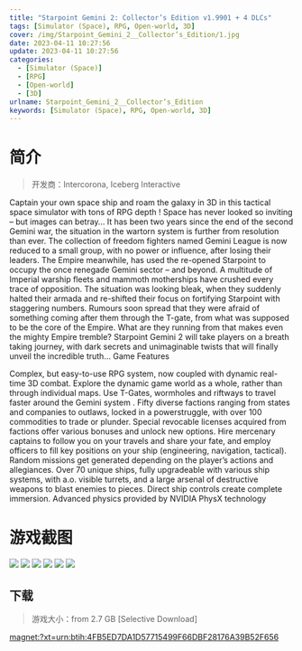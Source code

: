 ```yaml
---
title: "Starpoint Gemini 2: Collector’s Edition v1.9901 + 4 DLCs"
tags: [Simulator (Space), RPG, Open-world, 3D]
cover: /img/Starpoint_Gemini_2__Collector’s_Edition/1.jpg
date: 2023-04-11 10:27:56
update: 2023-04-11 10:27:56
categories: 
  - [Simulator (Space)]
  - [RPG]
  - [Open-world]
  - [3D]
urlname: Starpoint_Gemini_2__Collector’s_Edition
keywords: [Simulator (Space), RPG, Open-world, 3D]
---
```

# 简介

> 开发商：Intercorona, Iceberg Interactive

Captain your own space ship and roam the galaxy in 3D in this tactical space simulator with tons of RPG depth ! Space has never looked so inviting – but images can betray…
It has been two years since the end of the second Gemini war, the situation in the wartorn system is further from resolution than ever.
The collection of freedom fighters named Gemini League is now reduced to a small group, with no power or influence, after losing their leaders. The Empire meanwhile, has used the re-opened Starpoint to occupy the once renegade Gemini sector – and beyond.
A multitude of Imperial warship fleets and mammoth motherships have crushed every trace of opposition. The situation was looking bleak, when they suddenly halted their armada and re-shifted their focus on fortifying Starpoint with staggering numbers. Rumours soon spread that they were afraid of something coming after them through the T-gate, from what was supposed to be the core of the Empire. What are they running from that makes even the mighty Empire tremble?
Starpoint Gemini 2 will take players on a breath taking journey, with dark secrets and unimaginable twists that will finally unveil the incredible truth…
Game Features

Complex, but easy-to-use RPG system, now coupled with dynamic real-time 3D combat.
Explore the dynamic game world as a whole, rather than through individual maps.
Use T-Gates, wormholes and riftways to travel faster around the Gemini system .
Fifty diverse factions ranging from states and companies to outlaws, locked in a powerstruggle, with over 100 commodities to trade or plunder.
Special revocable licenses acquired from factions offer various bonuses and unlock new options.
Hire mercenary captains to follow you on your travels and share your fate, and employ officers to fill key positions on your ship (engineering, navigation, tactical).
Random missions get generated depending on the player’s actions and allegiances.
Over 70 unique ships, fully upgradeable with various ship systems, with a.o. visible turrets, and a large arsenal of destructive weapons to blast enemies to pieces.
Direct ship controls create complete immersion.
Advanced physics provided by NVIDIA PhysX technology

# 游戏截图

![](/img/Starpoint_Gemini_2__Collector’s_Edition/2.jpg)
![](/img/Starpoint_Gemini_2__Collector’s_Edition/3.jpg)
![](/img/Starpoint_Gemini_2__Collector’s_Edition/4.jpg)
![](/img/Starpoint_Gemini_2__Collector’s_Edition/5.jpg)
![](/img/Starpoint_Gemini_2__Collector’s_Edition/6.jpg)
![](/img/Starpoint_Gemini_2__Collector’s_Edition/7.jpg)


## 下载

> 游戏大小：from 2.7 GB [Selective Download]

[magnet:?xt=urn:btih:4FB5ED7DA1D57715499F66DBF28176A39B52F656](magnet:?xt=urn:btih:4FB5ED7DA1D57715499F66DBF28176A39B52F656)